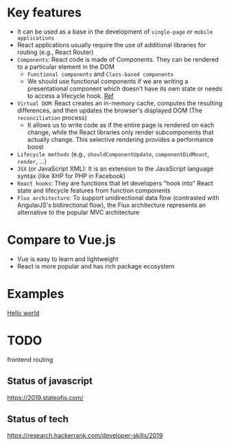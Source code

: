 # Key features

* It can be used as a base in the development of `single-page` or `mobile applications`
* React applications usually require the use of additional libraries for routing (e.g., React Router)
* `Components`: React code is made of Components. They can be rendered to a particular element in the DOM
  * `Functional components` and `Class-based components`
  * We should use functional components if we are writing a presentational component which doesn’t have its own state or needs to access a lifecycle hook. [Ref](https://djoech.medium.com/functional-vs-class-components-in-react-231e3fbd7108)
* `Virtual DOM`: React creates an in-memory cache, computes the resulting differences, and then updates the browser's displayed DOM (The `reconciliation` process)
  * It allows us to write code as if the entire page is rendered on each change, while the React libraries only render subcomponents that actually change. This selective rendering provides a performance boost
* `Lifecycle methods` (e.g., `shouldComponentUpdate`, `componentDidMount`, `render`, ...)
* `JSX` (or JavaScript XML): It is an extension to the JavaScript language syntax (like XHP for PHP in Facebook)
* `React hooks`: They are functions that let developers "hook into" React state and lifecycle features from function components
* `Flux architecture`: To support unidirectional data flow (contrasted with AngularJS's bidirectional flow), the Flux architecture represents an alternative to the popular MVC architecture

# Compare to Vue.js
* Vue is easy to learn and lightweight
* React is more popular and has rich package ecosystem

# Examples
[Hello world](https://github.com/HemingwayLee/sample-react-yarn)

# TODO
frontend routing

## Status of javascript
https://2019.stateofjs.com/  

## Status of tech
https://research.hackerrank.com/developer-skills/2019  
